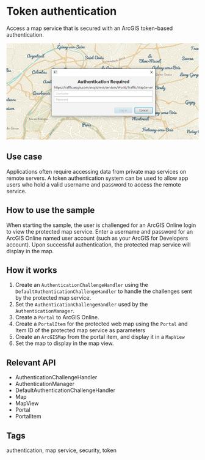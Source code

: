 # Token authentication

Access a map service that is secured with an ArcGIS token-based authentication.

![](TokenAuthentication.png)

## Use case

Applications often require accessing data from private map services on remote servers. A token authentication system can be used to allow app users who hold a valid username and password to access the remote service.

## How to use the sample

When starting the sample, the user is challenged for an ArcGIS Online login to view the protected map service. Enter a username and password for an ArcGIS Online named user account (such as your ArcGIS for Developers account). Upon successful authentication, the protected map service will display in the map.

## How it works

1.  Create an `AuthenticationChallengeHandler` using the `DefaultAuthenticationChallengeHandler` to handle the challenges sent by the protected map service.
2.  Set the `AuthenticationChallengeHandler` used by the `AuthenticationManager`.
3.  Create a `Portal` to ArcGIS Online.
4.  Create a `PortalItem` for the protected web map using the `Portal` and Item ID of the protected map service as parameters
5.  Create an `ArcGISMap` from the portal item, and display it in a `MapView`
6.  Set the map to display in the map view.

## Relevant API

*   AuthenticationChallengeHandler
*   AuthenticationManager
*   DefaultAuthenticationChallengeHandler
*   Map
*   MapView
*   Portal
*   PortalItem

## Tags

authentication, map service, security, token

